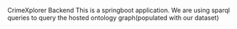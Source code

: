 CrimeXplorer Backend
This is a springboot application. We are using sparql queries to query the 
hosted ontology graph(populated with our dataset)
